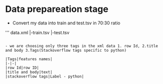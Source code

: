 # Data prepareation stage

- Convert my data into train and test.tsv in 70:30 ratio

'''
data.xml
     |-train.tsv
     |-test.tsv

```

- we are choosing only three tags in the xml data 1. row Id, 2.title and body 3.Tags(Stackoverflow tags specific to python)

|Tags|features names|
|-|-|
|row Id|row ID|
|title and body|text|
|stackoverflow tags|Label - python|


   
